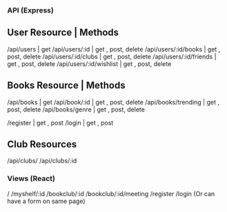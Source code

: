 ### API (Express)

## User Resource | Methods

/api/users | get
/api/users/:id | get , post, delete
/api/users/:id/books | get , post, delete
/api/users/:id/clubs | get , post, delete
/api/users/:id/friends | get , post, delete
/api/users/:id/wishlist | get , post, delete

## Books Resource | Methods

/api/books | get
/api/book/:id | get , post, delete
/api/books/trending | get , post, delete
/api/books/genre | get , post, delete

/register | get , post
/login | get , post

## Club Resources

/api/clubs/
/api/clubs/:id

### Views (React)

/
/myshelf/:id
/bookclub/:id
/bookclub/:id/meeting
/register
/login (Or can have a form on same page)
